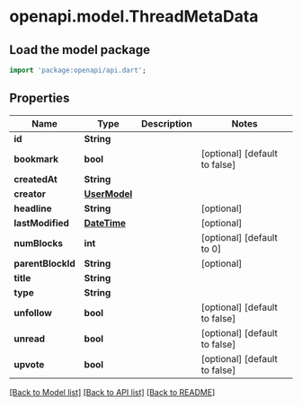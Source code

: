 # openapi.model.ThreadMetaData

## Load the model package
```dart
import 'package:openapi/api.dart';
```

## Properties
Name | Type | Description | Notes
------------ | ------------- | ------------- | -------------
**id** | **String** |  | 
**bookmark** | **bool** |  | [optional] [default to false]
**createdAt** | **String** |  | 
**creator** | [**UserModel**](UserModel.md) |  | 
**headline** | **String** |  | [optional] 
**lastModified** | [**DateTime**](DateTime.md) |  | [optional] 
**numBlocks** | **int** |  | [optional] [default to 0]
**parentBlockId** | **String** |  | [optional] 
**title** | **String** |  | 
**type** | **String** |  | 
**unfollow** | **bool** |  | [optional] [default to false]
**unread** | **bool** |  | [optional] [default to false]
**upvote** | **bool** |  | [optional] [default to false]

[[Back to Model list]](../README.md#documentation-for-models) [[Back to API list]](../README.md#documentation-for-api-endpoints) [[Back to README]](../README.md)


